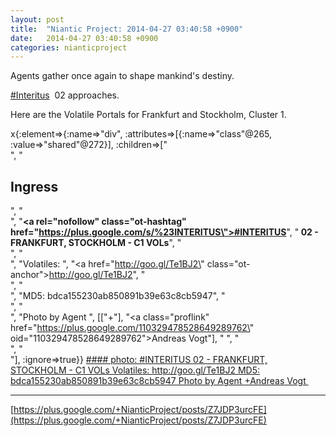 ```yaml
---
layout: post
title:  "Niantic Project: 2014-04-27 03:40:58 +0900"
date:   2014-04-27 03:40:58 +0900
categories: nianticproject
---
```

Agents gather once again to shape mankind's destiny.

 [#Interitus](https://plus.google.com/s/%23Interitus "")  02 approaches.

Here are the Volatile Portals for Frankfurt and Stockholm, Cluster 1.

x{:element=>{:name=>"div", :attributes=>[{:name=>"class"@265, :value=>"shared"@272}], :children=>["<br />", "<h2>Ingress</h2>", "<br />", "<b><a rel=\"nofollow\" class=\"ot-hashtag\" href=\"https://plus.google.com/s/%23INTERITUS\">#INTERITUS</a></b>", "<b> 02 - FRANKFURT, STOCKHOLM - C1 VOLs</b>", "<br />", "<br />", "Volatiles: ", "<a href=\"http://goo.gl/Te1BJ2\" class=\"ot-anchor\">http://goo.gl/Te1BJ2</a>", "<br />", "<br />", "MD5: bdca155230ab850891b39e63c8cb5947", "<br />", "<br />", "Photo by Agent ", [["+"], "<a class=\"proflink\" href=\"https://plus.google.com/110329478528649289762\" oid=\"110329478528649289762\">Andreas Vogt</a>"], " ", "<br />", "<br />"], :ignore=>true}}
[#### photo: #INTERITUS 02 - FRANKFURT, STOCKHOLM - C1 VOLs
Volatiles: http://goo.gl/Te1BJ2
MD5: bdca155230ab850891b39e63c8cb5947
Photo by Agent +Andreas Vogt ](https://lh5.googleusercontent.com/-vr88g6XRnBY/U1ufHFJ1j9I/AAAAAAAAstY/Z03_zZbm8oo/w2048-h1158/vogt_group_ff.jpg "")
- - -
[https://plus.google.com/+NianticProject/posts/Z7JDP3urcFE](https://plus.google.com/+NianticProject/posts/Z7JDP3urcFE)
